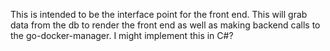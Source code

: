 This is intended to be the interface point for the front end. This will grab data from the db to render the front end as well as making backend calls to the go-docker-manager.
I might implement this in C#?